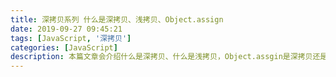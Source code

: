 ```yaml
---
title: 深拷贝系列 什么是深拷贝、浅拷贝、Object.assign
date: 2019-09-27 09:45:21
tags: [JavaScript, '深拷贝']
categories: [JavaScript]
description: 本篇文章会介绍什么是深拷贝、什么是浅拷贝，Object.assgin是深拷贝还是浅拷贝，自己实现一个Object.assgin。
---
```

